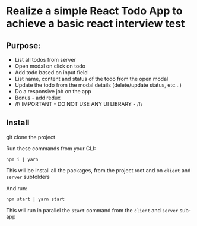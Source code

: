 # Realize a simple React Todo App to achieve a basic react interview test

## Purpose:

- List all todos from server
- Open modal on click on todo
- Add todo based on input field
- List name, content and status of the todo from the open modal
- Update the todo from the modal details (delete/update status, etc...)
- Do a responsive job on the app
- Bonus - add redux
- /!\ IMPORTANT - DO NOT USE ANY UI LIBRARY - /!\

## Install

git clone the project

Run these commands from your CLI:

`npm i | yarn`

This will be install all the packages, from the project root and on `client` and `server` subfolders

And run:

`npm start | yarn start`

This will run in parallel the `start` command from the `client` and `server` sub-app
